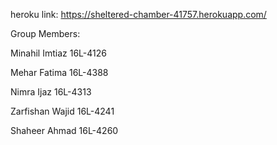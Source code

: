 heroku link: https://sheltered-chamber-41757.herokuapp.com/

Group Members: 


Minahil Imtiaz 16L-4126


Mehar Fatima 16L-4388


Nimra Ijaz 16L-4313


Zarfishan Wajid 16L-4241


Shaheer Ahmad 16L-4260


